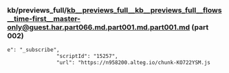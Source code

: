 ### kb/previews_full/kb__previews_full__kb__previews_full__flows__time-first__master-only@guest.har.part066.md.part001.md.part001.md (part 002)

```md
e": "_subscribe",
                "scriptId": "15257",
                "url": "https://n958200.alteg.io/chunk-KO722YSM.js
```

```
